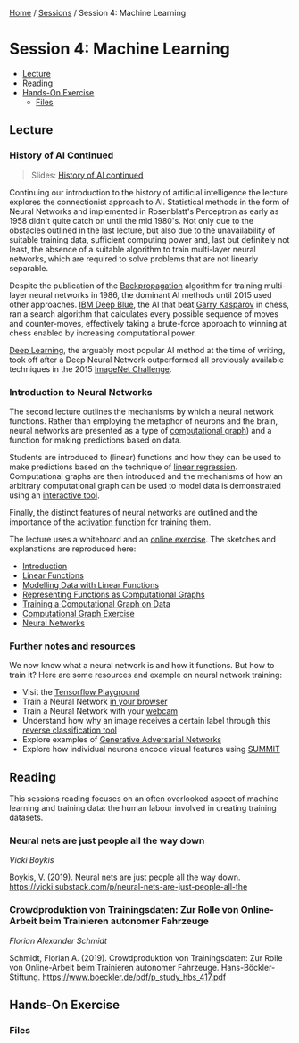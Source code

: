 [Home](../../README.md) / [Sessions](../README.md) / Session 4: Machine Learning

# Session 4: Machine Learning

* [Lecture](#lecture)
* [Reading](#reading)
* [Hands-On Exercise](#hands-on-exercise)
	* [Files](#files)

## Lecture

### History of AI Continued

> Slides: [History of AI continued](lecture/slides_history_of_ai_continued.md)

Continuing our introduction to the history of artificial intelligence the lecture explores the connectionist approach to AI. Statistical methods in the form of Neural Networks and implemented in Rosenblatt's Perceptron as early as 1958 didn't quite catch on until the mid 1980's. Not only due to the obstacles outlined in the last lecture, but also due to the unavailability of suitable training data, sufficient computing power and, last but definitely not least, the absence of a suitable algorithm to train multi-layer neural networks, which are required to solve problems that are not linearly separable.

Despite the publication of the [Backpropagation](https://en.wikipedia.org/wiki/Backpropagation) algorithm for training multi-layer neural networks in 1986, the dominant AI methods until 2015 used other approaches. [IBM Deep Blue](https://en.wikipedia.org/wiki/Deep_Blue_(chess_computer)), the AI that beat [Garry Kasparov](https://en.wikipedia.org/wiki/Garry_Kasparov) in chess, ran a search algorithm that calculates every possible sequence of moves and counter-moves, effectively taking a brute-force approach to winning at chess enabled by increasing computational power.

[Deep Learning](https://en.wikipedia.org/wiki/Deep_learning), the arguably most popular AI method at the time of writing, took off after a Deep Neural Network outperformed all previously available techniques in the 2015 [ImageNet Challenge](http://www.image-net.org/challenges/LSVRC/). 

### Introduction to Neural Networks

The second lecture outlines the mechanisms by which a neural network functions. Rather than employing the metaphor of neurons and the brain, neural networks are presented as a type of [computational graph](lecture/notes_3_functions_as_computational_graphs.md)) and a function for making predictions based on data.

Students are introduced to (linear) functions and how they can be used to make predictions based on the technique of [linear regression](https://en.wikipedia.org/wiki/Linear_regression). Computational graphs are then introduced and the mechanisms of how an arbitrary computational graph can be used to model data is demonstrated using an [interactive tool]((lecture/exercise_1_computational_graph.md)).

Finally, the distinct features of neural networks are outlined and the importance of the [activation function](https://en.wikipedia.org/wiki/Activation_function) for training them.

The lecture uses a whiteboard and an [online exercise](lecture/exercise_1_computational_graph.md). The sketches and explanations are reproduced here:

* [Introduction](lecture/notes_0_introduction_to_neural_networks.md)
* [Linear Functions](lecture/notes_1_linear_functions.md)
* [Modelling Data with Linear Functions](lecture/notes_2_modelling_data_with_linear_functions.md)
* [Representing Functions as Computational Graphs](lecture/notes_3_functions_as_computational_graphs.md)
* [Training a Computational Graph on Data](lecture/notes_4_training_a_computational_graph.md)
* [Computational Graph Exercise](lecture/exercise_1_computational_graph.md)
* [Neural Networks](lecture/notes_5_neural_networks.md)

### Further notes and resources

We now know what a neural network is and how it functions. But how to train it? Here are some resources and example on neural network training:

* Visit the [Tensorflow Playground](https://playground.tensorflow.org/#activation=tanh&batchSize=10&dataset=circle&regDataset=reg-plane&learningRate=0.03&regularizationRate=0&noise=0&networkShape=&seed=0.04538&showTestData=false&discretize=false&percTrainData=50&x=true&y=true&xTimesY=false&xSquared=false&ySquared=false&cosX=false&sinX=false&cosY=false&sinY=false&collectStats=false&problem=classification&initZero=false&hideText=false)
* Train a Neural Network [in your browser](https://cs.stanford.edu/people/karpathy/convnetjs/demo/cifar10.html)
* Train a Neural Network with your [webcam](https://teachablemachine.withgoogle.com)
* Understand how why an image receives a certain label through this [reverse classification tool](https://lrpserver.hhi.fraunhofer.de/image-classification)
* Explore examples of [Generative Adversarial Networks](https://machinelearningmastery.com/impressive-applications-of-generative-adversarial-networks/)
* Explore how individual neurons encode visual features using [SUMMIT](https://fredhohman.com/summit/)

## Reading

This sessions reading focuses on an often overlooked aspect of machine learning and training data: the human labour involved in creating training datasets.

### Neural nets are just people all the way down

_Vicki Boykis_

Boykis, V. (2019). Neural nets are just people all the way down. https://vicki.substack.com/p/neural-nets-are-just-people-all-the


### Crowdproduktion von Trainingsdaten: Zur Rolle von Online-Arbeit beim Trainieren autonomer Fahrzeuge

_Florian Alexander Schmidt_


Schmidt, Florian A. (2019). Crowdproduktion von Trainingsdaten: Zur Rolle von Online-Arbeit beim Trainieren autonomer Fahrzeuge. Hans-Böckler-Stiftung. https://www.boeckler.de/pdf/p_study_hbs_417.pdf


## Hands-On Exercise

### Files